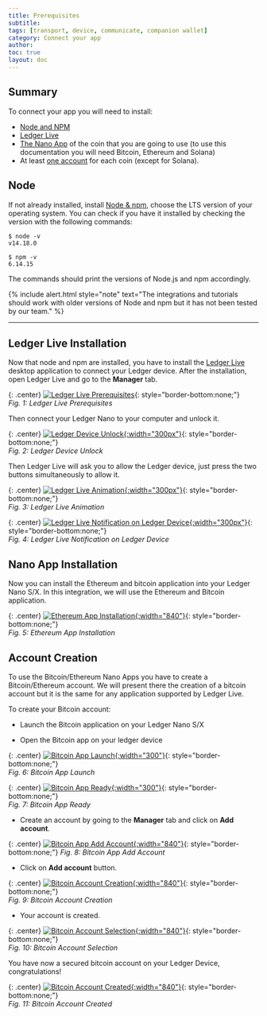 ```yaml
---
title: Prerequisites
subtitle:
tags: [transport, device, communicate, companion wallet]
category: Connect your app
author:
toc: true
layout: doc
---
```


## Summary

To connect your app you will need to install:
- [Node and NPM](#node)
- [Ledger Live](#ledger-live-installation)
- [The Nano App](#nano-app-installation) of the coin that you are going to use (to use this documentation you will need Bitcoin, Ethereum and Solana)
- At least [one account](#account-creation) for each coin (except for Solana).

## Node

If not already installed, install <a href="https://nodejs.org/en/download/">Node & npm</a>, choose the LTS version of your operating system. You can check if you have it installed by checking the version with the following commands:

```
$ node -v
v14.18.0

$ npm -v
6.14.15
```

The commands should print the versions of Node.js and npm accordingly.

<!--  -->
{% include alert.html style="note" text="The integrations and tutorials should work with older versions of Node and npm but it has not been tested by our team." %}
<!--  -->


---------------------------------
## Ledger Live Installation

Now that node and npm are installed, you have to install the [Ledger Live](https://www.ledger.com/ledger-live/download) desktop application to connect your Ledger device.
After the installation, open Ledger Live and go to the **Manager** tab.

{: .center}
[![Ledger Live Prerequisites](../images/ledgerlivetabs.png)](../images/ledgerlivetabs.png){: style="border-bottom:none;"}      
*Fig. 1: Ledger Live Prerequisites*

Then connect your Ledger Nano to your computer and unlock it.

{: .center}
[![Ledger Device Unlock](../images/ledgerCodePin.jpg){:width="300px"}](../images/ledgerCodePin.jpg){: style="border-bottom:none;"}        
*Fig. 2: Ledger Device Unlock*

Then Ledger Live will ask you to allow the Ledger device, just press the two buttons simultaneously to allow it.


{: .center}
[![Ledger Live Animation](../images/ledgerConnect.png){:width="300px"}](../images/ledgerConnect.png){: style="border-bottom:none;"}   
*Fig. 3: Ledger Live Animation*


{: .center}
[![Ledger Live Notification on Ledger Device](../images/ledgerAllow.jpg){:width="300px"}](../images/ledgerAllow.jpg){: style="border-bottom:none;"}   
*Fig. 4: Ledger Live Notification on Ledger Device*



## Nano App Installation

Now you can install the Ethereum and bitcoin application into your Ledger Nano S/X.
In this integration, we will use the Ethereum and Bitcoin application.


{: .center}
[![Ethereum App Installation](../images/ethereumInstallation.png){:width="840"}](../images/ethereumInstallation.png){: style="border-bottom:none;"}     
*Fig. 5: Ethereum App Installation*


## Account Creation

To use the Bitcoin/Ethereum Nano Apps you have to create a Bitcoin/Ethereum account.
We will present there the creation of a bitcoin account but it is the same for any application supported by Ledger Live.


To create your Bitcoin account:

- Launch the Bitcoin application on your Ledger Nano S/X

- Open the Bitcoin app on your ledger device

{: .center}
[![Bitcoin App Launch](../images/ledgerBtc.jpg){:width="300"}](../images/ledgerBtc.jpg){: style="border-bottom:none;"}     
*Fig. 6: Bitcoin App Launch*


{: .center}
[![Bitcoin App Ready](../images/ledgerReady.jpg){:width="300"}](../images/ledgerReady.jpg){: style="border-bottom:none;"}    
*Fig. 7: Bitcoin App Ready*

- Create an account by going to the **Manager** tab and click on **Add account**.

{: .center}
[![Bitcoin App Add Account](../images/bitcoinInstalled.png){:width="840"}](../images/bitcoinInstalled.png){: style="border-bottom:none;"} 
*Fig. 8: Bitcoin App Add Account*


- Click on **Add account** button.

{: .center}
[![Bitcoin Account Creation](../images/step1account.png){:width="840"}](../images/step1account.png){: style="border-bottom:none;"}   
*Fig. 9: Bitcoin Account Creation*


- Your account is created.

{: .center}
[![Bitcoin Account Selection](../images/step2account.png){:width="840"}](../images/step2account.png){: style="border-bottom:none;"}   
*Fig. 10: Bitcoin Account Selection*


You have now a secured bitcoin account on your Ledger Device, congratulations!

{: .center}
[![Bitcoin Account Created](../images/step3account.png){:width="840"}](../images/step3account.png){: style="border-bottom:none;"}   
*Fig. 11: Bitcoin Account Created*
